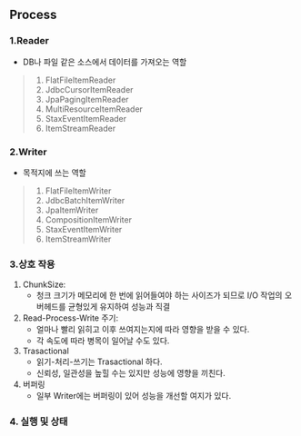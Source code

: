 ## Process

### 1.Reader
- DB나 파일 같은 소스에서 데이터를 가져오는 역할
> 1. FlatFileItemReader
> 2. JdbcCursorItemReader
> 3. JpaPagingItemReader
> 4. MultiResourceItemReader
> 5. StaxEventItemReader
> 6. ItemStreamReader
### 2.Writer
- 목적지에 쓰는 역할
> 1. FlatFileItemWriter
> 2. JdbcBatchItemWriter
> 3. JpaItemWriter
> 4. CompositionItemWriter
> 5. StaxEventItemWriter
> 6. ItemStreamWriter

### 3.상호 작용
1. ChunkSize:
    - 청크 크기가 메모리에 한 번에 읽어들여야 하는 사이즈가 되므로 I/O 작업의 오버헤드를 균형있게 유지하여 성능과 직결
2. Read-Process-Write 주기:
    - 얼마나 빨리 읽히고 이후 쓰여지는지에 따라 영향을 받을 수 있다.
    - 각 속도에 따라 병목이 일어날 수도 있다.
3. Trasactional
    - 읽기-처리-쓰기는 Trasactional 하다.
    - 신뢰성, 일관성을 높힐 수는 있지만 성능에 영향을 끼친다.
4. 버퍼링
    -  일부 Writer에는 버퍼링이 있어 성능을 개선할 여지가 있다.

### 4. 실행 및 상태
